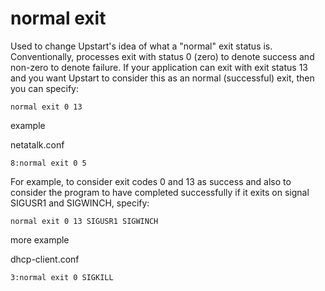 # normal exit
Used to change Upstart's idea of what a "normal" exit status is. Conventionally, processes exit with status 0 (zero) to denote success and non-zero to denote failure. If your application can exit with exit status 13 and you want Upstart to consider this as an normal (successful) exit, then you can specify:

```
normal exit 0 13
```

example

netatalk.conf
```
8:normal exit 0 5
```

For example, to consider exit codes 0 and 13 as success and also to consider the program to have completed successfully if it exits on signal SIGUSR1 and SIGWINCH, specify:
```
normal exit 0 13 SIGUSR1 SIGWINCH
```

more example

dhcp-client.conf
```
3:normal exit 0 SIGKILL
```

